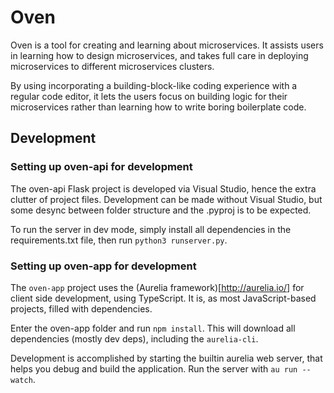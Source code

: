 # Oven
Oven is a tool for creating and learning about microservices. It assists users in learning how to design microservices,
and takes full care in deploying microservices to different microservices clusters.

By using incorporating a building-block-like coding experience with a regular code editor, it lets the users focus on
building logic for their microservices rather than learning how to write boring boilerplate code.


## Development

### Setting up oven-api for development

The oven-api Flask project is developed via Visual Studio, hence the extra clutter of project files.
Development can be made without Visual Studio, but some desync between folder structure and the .pyproj is to be expected.

To run the server in dev mode, simply install all dependencies in the requirements.txt file, then run `python3 runserver.py`.

### Setting up oven-app for development
The `oven-app` project uses the (Aurelia framework)[http://aurelia.io/] for client side development, using TypeScript.
It is, as most JavaScript-based projects, filled with dependencies.

Enter the oven-app folder and run `npm install`. This will download all dependencies (mostly dev deps), including the `aurelia-cli`.

Development is accomplished by starting the builtin aurelia web server, that helps you debug and build the application.
Run the server with `au run --watch`.